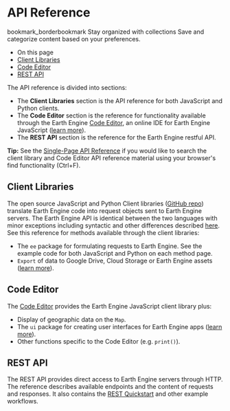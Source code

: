  
#  API Reference 
bookmark_borderbookmark Stay organized with collections  Save and categorize content based on your preferences.
  * On this page
  * [ Client Libraries ](https://developers.google.com/earth-engine/apidocs#client-libraries)
  * [ Code Editor ](https://developers.google.com/earth-engine/apidocs#code-editor)
  * [ REST API ](https://developers.google.com/earth-engine/apidocs#rest-api)


The API reference is divided into sections:
  * The **Client Libraries** section is the API reference for both JavaScript and Python clients.
  * The **Code Editor** section is the reference for functionality available through the Earth Engine [Code Editor](https://code.earthengine.google.com/), an online IDE for Earth Engine JavaScript ([learn more](https://developers.google.com/earth-engine/playground)).
  * The **REST API** section is the reference for the Earth Engine restful API. 

**Tip:** See the [Single-Page API Reference](https://developers.google.com/earth-engine/api_docs) if you would like to search the client library and Code Editor API reference material using your browser's find functionality (Ctrl+F). 
##  Client Libraries 
The open source JavaScript and Python Client libraries ([GitHub repo](https://github.com/google/earthengine-api)) translate Earth Engine code into request objects sent to Earth Engine servers. The Earth Engine API is identical between the two languages with minor exceptions including syntactic and other differences described [here](https://developers.google.com/earth-engine/python_install#syntax). See this reference for methods available through the client libraries:
  * The `ee` package for formulating requests to Earth Engine. See the example code for both JavaScript and Python on each method page.
  * `Export` of data to Google Drive, Cloud Storage or Earth Engine assets ([learn more](https://developers.google.com/earth-engine/exporting)).


##  Code Editor 
The [Code Editor](https://developers.google.com/earth-engine/playground) provides the Earth Engine JavaScript client library plus:
  * Display of geographic data on the `Map`.
  * The `ui` package for creating user interfaces for Earth Engine apps ([learn more](https://developers.google.com/earth-engine/apps)).
  * Other functions specific to the Code Editor (e.g. `print()`).


##  REST API 
The REST API provides direct access to Earth Engine servers through HTTP. The reference describes available endpoints and the content of requests and responses. It also contains the [REST Quickstart](https://developers.google.com/earth-engine/reference/Quickstart) and other example workflows. 
